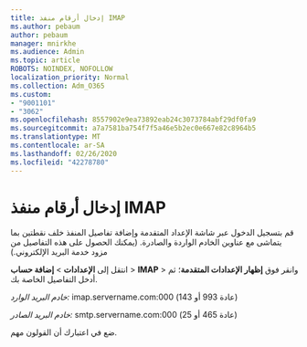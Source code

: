 ```yaml
---
title: إدخال أرقام منفذ IMAP
ms.author: pebaum
author: pebaum
manager: mnirkhe
ms.audience: Admin
ms.topic: article
ROBOTS: NOINDEX, NOFOLLOW
localization_priority: Normal
ms.collection: Adm_O365
ms.custom:
- "9001101"
- "3062"
ms.openlocfilehash: 8557902e9ea73892eab24c3073784abf29df0fa9
ms.sourcegitcommit: a7a7581ba754f7f5a46e5b2ec0e667e82c8964b5
ms.translationtype: MT
ms.contentlocale: ar-SA
ms.lasthandoff: 02/26/2020
ms.locfileid: "42278780"
---
```

# <a name="enter-imap-port-numbers"></a>إدخال أرقام منفذ IMAP

قم بتسجيل الدخول عبر شاشة الإعداد المتقدمة وإضافة تفاصيل المنفذ خلف نقطتين بما يتماشى مع عناوين الخادم الواردة والصادرة. (يمكنك الحصول على هذه التفاصيل من مزود خدمة البريد الإلكتروني.) 

انتقل إلى **الإعدادات** > **إضافة حساب** > **IMAP** > وانقر فوق **إظهار الإعدادات المتقدمة**؛ ثم أدخل التفاصيل الخاصة بك. 

*خادم البريد الوارد:* imap.servername.com:000 (عادة 993 أو 143) 

*خادم البريد الصادر:* smtp.servername.com:000 (عادة 465 أو 25) 

ضع في اعتبارك أن القولون مهم. 
